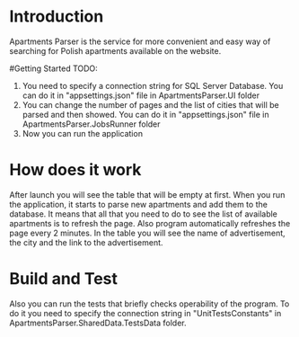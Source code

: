 # Introduction 
Apartments Parser is the service for more convenient and easy way of searching for Polish apartments available on the website. 

#Getting Started
TODO:
1.  You need to specify a connection string for SQL Server Database. You can do it in "appsettings.json" file in ApartmentsParser.UI folder
2.  You can change the number of pages and the list of cities that will be parsed and then showed. You can do it in "appsettings.json" file in
ApartmentsParser.JobsRunner folder
3.	Now you can run the application

# How does it work
After launch you will see the table that will be empty at first. When you run the application, it starts to parse new apartments and add them to 
the database. It means that all that you need to do to see the list of available apartments is to refresh the page. Also program automatically 
refreshes the page every 2 minutes. In the table you will see the name of advertisement, the city and the link to the advertisement.


# Build and Test
Also you can run the tests that briefly checks operability of the program. To do it you need to specify the connection string in 
"UnitTestsConstants" in ApartmentsParser.SharedData.TestsData folder.

